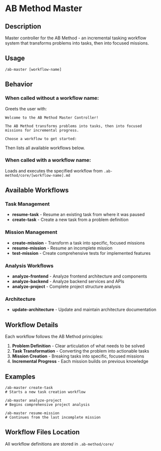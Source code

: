 # AB Method Master

## Description

Master controller for the AB Method - an incremental tasking workflow system that transforms problems into tasks, then into focused missions.

## Usage

```
/ab-master [workflow-name]
```

## Behavior

### When called without a workflow name:

Greets the user with:

```
Welcome to the AB Method Master Controller!

The AB Method transforms problems into tasks, then into focused missions for incremental progress.

Choose a workflow to get started:
```

Then lists all available workflows below.

### When called with a workflow name:

Loads and executes the specified workflow from `.ab-method/core/[workflow-name].md`

## Available Workflows

### Task Management

- **resume-task** - Resume an existing task from where it was paused
- **create-task** - Create a new task from a problem definition

### Mission Management

- **create-mission** - Transform a task into specific, focused missions
- **resume-mission** - Resume an incomplete mission
- **test-mission** - Create comprehensive tests for implemented features

### Analysis Workflows

- **analyze-frontend** - Analyze frontend architecture and components
- **analyze-backend** - Analyze backend services and APIs
- **analyze-project** - Complete project structure analysis

### Architecture

- **update-architecture** - Update and maintain architecture documentation

## Workflow Details

Each workflow follows the AB Method principles:

1. **Problem Definition** - Clear articulation of what needs to be solved
2. **Task Transformation** - Converting the problem into actionable tasks
3. **Mission Creation** - Breaking tasks into specific, focused missions
4. **Incremental Progress** - Each mission builds on previous knowledge

## Examples

```
/ab-master create-task
# Starts a new task creation workflow

/ab-master analyze-project
# Begins comprehensive project analysis

/ab-master resume-mission
# Continues from the last incomplete mission
```

## Workflow Files Location

All workflow definitions are stored in `.ab-method/core/`
